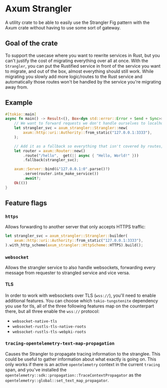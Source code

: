 # Axum Strangler

A utility crate to be able to easily use the Strangler Fig pattern with the Axum crate without having to use some sort of gateway.

## Goal of the crate

To support the usecase where you want to rewrite services in Rust, but you can't justify the
cost of migrating everything over all at once.
With the `Strangler`, you can put the Rustified service in front of the service you want
to migrate, and out of the box, almost everything should still work.
While migrating you slowly add more logic/routes to the Rust service and automatically those routes
won't be handled by the service you're migrating away from.

## Example

```rust
#[tokio::main]
async fn main() -> Result<(), Box<dyn std::error::Error + Send + Sync>> {
    // We want to forward requests we don't handle ourselves to localhost:3333
    let strangler_svc = axum_strangler::Strangler::new(
        axum::http::uri::Authority::from_static("127.0.0.1:3333"),
    );

    // Add it as a fallback so everything that isn't covered by routes, get forwarded to the strangled service.
    let router = axum::Router::new()
        .route("/hello",  get(|| async { "Hello, World!" }))
        .fallback(strangler_svc);

    axum::Server::bind(&"127.0.0.1:0".parse()?)
        .serve(router.into_make_service())
        .await?;
    Ok(())
}
```

## Feature flags

### `https`

Allows forwarding to another server that only accepts HTTPS traffic:

```rust
let strangler_svc = axum_strangler::Strangler::builder(
    axum::http::uri::Authority::from_static("127.0.0.1:3333"),
).with_http_scheme(axum_strangler::HttpScheme::HTTPS).build();
```

### `websocket`

Allows the strangler service to also handle websockets, forwarding every message from requester to strangled service and vice versa.

#### TLS

In order to work with websockets over TLS (`wss://`), you'll need to enable additional features.
You can choose which `tokio-tungstenite` dependency you use for tls, all of the three following features map on the counterpart there, but all three enable the `wss://` protocol:

- `websocket-native-tls`
- `websocket-rustls-tls-native-roots`
- `websocket-rustls-tls-webpki-roots`

### `tracing-opentelemetry-text-map-propagation`

Causes the Strangler to propagate tracing information to the stranglee. This could be useful to gather information about what exactly is going on.
This only works if there is an active `opentelemetry` context in the current `tracing` span, and you've installed the `opentelemetry::sdk::propagation::TraceContextPropagator` as the `opentelemetry::global::set_text_map_propagator`.
